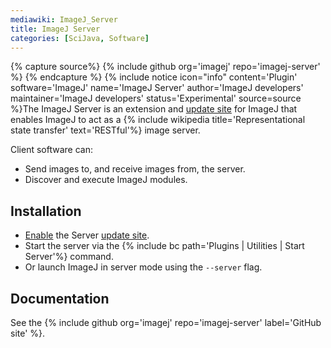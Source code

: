 ```yaml
---
mediawiki: ImageJ_Server
title: ImageJ Server
categories: [SciJava, Software]
---
```



{% capture source%}
{% include github org='imagej' repo='imagej-server' %}
{% endcapture %}
{% include notice icon="info" content='Plugin' software='ImageJ' name='ImageJ Server' author='ImageJ developers' maintainer='ImageJ developers' status='Experimental' source=source %}The ImageJ Server is an extension and [update site](/update-sites) for ImageJ that enables ImageJ to act as a {% include wikipedia title='Representational state transfer' text='RESTful'%} image server.

Client software can:

-   Send images to, and receive images from, the server.
-   Discover and execute ImageJ modules.

## Installation

-   [Enable](/update-sites/following) the Server [update site](/update-sites).
-   Start the server via the {% include bc path='Plugins | Utilities | Start Server'%} command.
-   Or launch ImageJ in server mode using the `--server` flag.

## Documentation

See the {% include github org='imagej' repo='imagej-server' label='GitHub site' %}.
